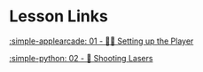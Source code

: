 # Lesson Links

[:simple-applearcade: 01 - 👨‍🚀 Setting up the Player](1.0_Setting_up_the_Player.md)

[:simple-python: 02 - 🔫 Shooting Lasers](2.0_Shooting_Lasers.md)
